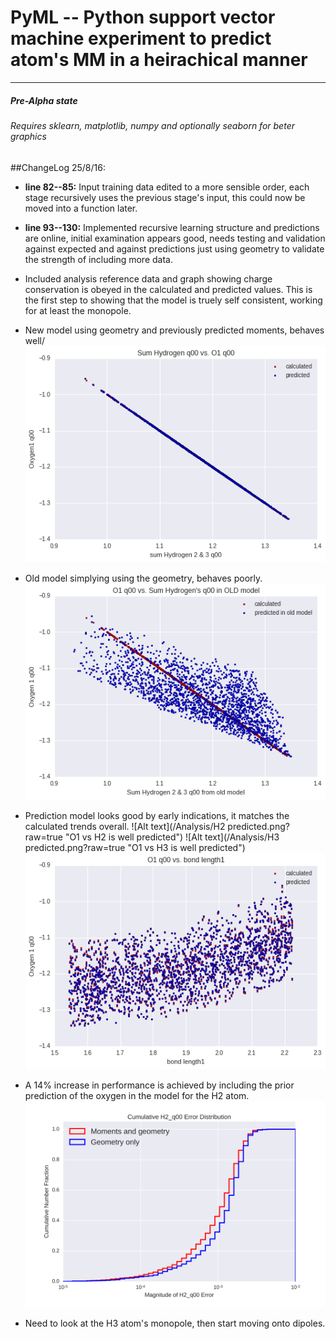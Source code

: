 # PyML -- Python support vector machine experiment to predict atom's MM in a heirachical manner
-------

##### Pre-Alpha state
###### Requires sklearn, matplotlib, numpy and optionally seaborn for beter graphics

##ChangeLog 25/8/16:
* **line 82--85:** Input training data edited to a more sensible order, each stage recursively uses the previous stage's input, this could now be moved into a function later.
* **line 93--130:** Implemented recursive learning structure and predictions are online, initial examination appears good, needs testing and validation against expected and against predictions just using geometry to validate the strength of including more data.
* Included analysis reference data and graph showing charge conservation is obeyed in the calculated and predicted values. This is the first step to showing that the model is truely self consistent, working for at least the monopole.

* New model using geometry and previously predicted moments, behaves well/
![Alt text](/Analysis/charge_conservation.png?raw=true "Charge is conserved")
* Old model simplying using the geometry, behaves poorly.
![Alt text](/Analysis/charge_conservation_not_observed_old.png?raw=true "Old method charge conservation is poor")

* Prediction model looks good by early indications, it matches the calculated trends overall.
![Alt text](/Analysis/H2 predicted.png?raw=true "O1 vs H2 is well predicted")
![Alt text](/Analysis/H3 predicted.png?raw=true "O1 vs H3 is well predicted")
![Alt text](/Analysis/O1_q00_vs_geom.png?raw=true "O1 vs bondlen1 is well predicted")
* A 14% increase in performance is achieved by including the prior prediction of the oxygen in the model for the H2 atom.
![Alt text](/Analysis/cumulative_H2_q00_error.png?raw=true "New vs old method")

* Need to look at the H3 atom's monopole, then start moving onto dipoles.
